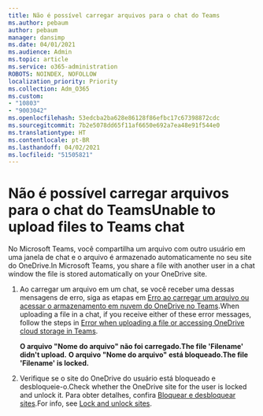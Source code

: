 ```yaml
---
title: Não é possível carregar arquivos para o chat do Teams
ms.author: pebaum
author: pebaum
manager: dansimp
ms.date: 04/01/2021
ms.audience: Admin
ms.topic: article
ms.service: o365-administration
ROBOTS: NOINDEX, NOFOLLOW
localization_priority: Priority
ms.collection: Adm_O365
ms.custom:
- "10803"
- "9003042"
ms.openlocfilehash: 53edcba2ba628e86128f86efbc17c67398872cdc
ms.sourcegitcommit: 7b2e5078dd65f11af6650e692a7ea48e91f544e0
ms.translationtype: HT
ms.contentlocale: pt-BR
ms.lasthandoff: 04/02/2021
ms.locfileid: "51505821"
---
```

# <a name="unable-to-upload-files-to-teams-chat"></a><span data-ttu-id="2a662-102">Não é possível carregar arquivos para o chat do Teams</span><span class="sxs-lookup"><span data-stu-id="2a662-102">Unable to upload files to Teams chat</span></span>

<span data-ttu-id="2a662-103">No Microsoft Teams, você compartilha um arquivo com outro usuário em uma janela de chat e o arquivo é armazenado automaticamente no seu site do OneDrive.</span><span class="sxs-lookup"><span data-stu-id="2a662-103">In Microsoft Teams, you share a file with another user in a chat window the file is stored automatically on your OneDrive site.</span></span>

1. <span data-ttu-id="2a662-104">Ao carregar um arquivo em um chat, se você receber uma dessas mensagens de erro, siga as etapas em [Erro ao carregar um arquivo ou acessar o armazenamento em nuvem do OneDrive no Teams](https://go.microsoft.com/fwlink/?linkid=2156015).</span><span class="sxs-lookup"><span data-stu-id="2a662-104">When uploading a file in a chat, if you receive either of these error messages, follow the steps in [Error when uploading a file or accessing OneDrive cloud storage in Teams](https://go.microsoft.com/fwlink/?linkid=2156015).</span></span>
    
    <span data-ttu-id="2a662-105">**O arquivo "Nome do arquivo" não foi carregado.**</span><span class="sxs-lookup"><span data-stu-id="2a662-105">**The file 'Filename' didn't upload.**</span></span>
    <span data-ttu-id="2a662-106">**O arquivo "Nome do arquivo" está bloqueado.**</span><span class="sxs-lookup"><span data-stu-id="2a662-106">**The file 'Filename' is locked.**</span></span>

1. <span data-ttu-id="2a662-107">Verifique se o site do OneDrive do usuário está bloqueado e desbloqueie-o.</span><span class="sxs-lookup"><span data-stu-id="2a662-107">Check whether the OneDrive site for the user is locked and unlock it.</span></span> <span data-ttu-id="2a662-108">Para obter detalhes, confira [Bloquear e desbloquear sites](https://go.microsoft.com/fwlink/?linkid=2156016).</span><span class="sxs-lookup"><span data-stu-id="2a662-108">For info, see [Lock and unlock sites](https://go.microsoft.com/fwlink/?linkid=2156016).</span></span>